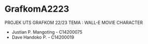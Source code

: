 # GrafkomA2223

PROJEK UTS GRAFKOM 22/23
TEMA : WALL-E MOVIE CHARACTER
- Justian P. Mangoting - C14200075
- Dave Handoko P. - C14200019
